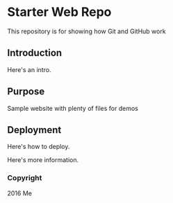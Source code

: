 # Starter Web Repo

This repository is for showing how Git and GitHub work

## Introduction

Here's an intro.

## Purpose

Sample website with plenty of files for demos

## Deployment

Here's how to deploy.

Here's more information.

### Copyright
2016 Me